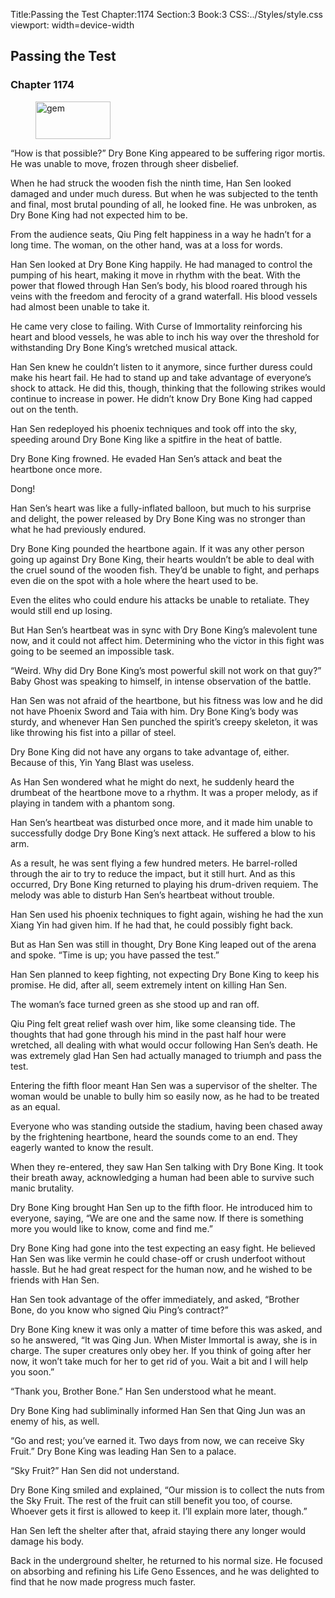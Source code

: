 Title:Passing the Test 
Chapter:1174 
Section:3 
Book:3 
CSS:../Styles/style.css 
viewport: width=device-width
  
## Passing the Test
### Chapter 1174 
<figure>
	<img src="../Images/gem.gif" alt="gem" id="gem" width="120" height="60" />
</figure>
  

  
  “How is that possible?” Dry Bone King appeared to be suffering rigor mortis. He was unable to move, frozen through sheer disbelief.

When he had struck the wooden fish the ninth time, Han Sen looked damaged and under much duress. But when he was subjected to the tenth and final, most brutal pounding of all, he looked fine. He was unbroken, as Dry Bone King had not expected him to be.

From the audience seats, Qiu Ping felt happiness in a way he hadn’t for a long time. The woman, on the other hand, was at a loss for words.

Han Sen looked at Dry Bone King happily. He had managed to control the pumping of his heart, making it move in rhythm with the beat. With the power that flowed through Han Sen’s body, his blood roared through his veins with the freedom and ferocity of a grand waterfall. His blood vessels had almost been unable to take it.

He came very close to failing. With Curse of Immortality reinforcing his heart and blood vessels, he was able to inch his way over the threshold for withstanding Dry Bone King’s wretched musical attack.

Han Sen knew he couldn’t listen to it anymore, since further duress could make his heart fail. He had to stand up and take advantage of everyone’s shock to attack. He did this, though, thinking that the following strikes would continue to increase in power. He didn’t know Dry Bone King had capped out on the tenth.

Han Sen redeployed his phoenix techniques and took off into the sky, speeding around Dry Bone King like a spitfire in the heat of battle.

Dry Bone King frowned. He evaded Han Sen’s attack and beat the heartbone once more.

Dong!

Han Sen’s heart was like a fully-inflated balloon, but much to his surprise and delight, the power released by Dry Bone King was no stronger than what he had previously endured.

Dry Bone King pounded the heartbone again. If it was any other person going up against Dry Bone King, their hearts wouldn’t be able to deal with the cruel sound of the wooden fish. They’d be unable to fight, and perhaps even die on the spot with a hole where the heart used to be.

Even the elites who could endure his attacks be unable to retaliate. They would still end up losing.

But Han Sen’s heartbeat was in sync with Dry Bone King’s malevolent tune now, and it could not affect him. Determining who the victor in this fight was going to be seemed an impossible task.

“Weird. Why did Dry Bone King’s most powerful skill not work on that guy?” Baby Ghost was speaking to himself, in intense observation of the battle.

Han Sen was not afraid of the heartbone, but his fitness was low and he did not have Phoenix Sword and Taia with him. Dry Bone King’s body was sturdy, and whenever Han Sen punched the spirit’s creepy skeleton, it was like throwing his fist into a pillar of steel.

Dry Bone King did not have any organs to take advantage of, either. Because of this, Yin Yang Blast was useless.

As Han Sen wondered what he might do next, he suddenly heard the drumbeat of the heartbone move to a rhythm. It was a proper melody, as if playing in tandem with a phantom song.

Han Sen’s heartbeat was disturbed once more, and it made him unable to successfully dodge Dry Bone King’s next attack. He suffered a blow to his arm.

As a result, he was sent flying a few hundred meters. He barrel-rolled through the air to try to reduce the impact, but it still hurt. And as this occurred, Dry Bone King returned to playing his drum-driven requiem. The melody was able to disturb Han Sen’s heartbeat without trouble.

Han Sen used his phoenix techniques to fight again, wishing he had the xun Xiang Yin had given him. If he had that, he could possibly fight back.

But as Han Sen was still in thought, Dry Bone King leaped out of the arena and spoke. “Time is up; you have passed the test.”

Han Sen planned to keep fighting, not expecting Dry Bone King to keep his promise. He did, after all, seem extremely intent on killing Han Sen.

The woman’s face turned green as she stood up and ran off.

Qiu Ping felt great relief wash over him, like some cleansing tide. The thoughts that had gone through his mind in the past half hour were wretched, all dealing with what would occur following Han Sen’s death. He was extremely glad Han Sen had actually managed to triumph and pass the test.

Entering the fifth floor meant Han Sen was a supervisor of the shelter. The woman would be unable to bully him so easily now, as he had to be treated as an equal.

Everyone who was standing outside the stadium, having been chased away by the frightening heartbone, heard the sounds come to an end. They eagerly wanted to know the result.

When they re-entered, they saw Han Sen talking with Dry Bone King. It took their breath away, acknowledging a human had been able to survive such manic brutality.

Dry Bone King brought Han Sen up to the fifth floor. He introduced him to everyone, saying, “We are one and the same now. If there is something more you would like to know, come and find me.”

Dry Bone King had gone into the test expecting an easy fight. He believed Han Sen was like vermin he could chase-off or crush underfoot without hassle. But he had great respect for the human now, and he wished to be friends with Han Sen.

Han Sen took advantage of the offer immediately, and asked, “Brother Bone, do you know who signed Qiu Ping’s contract?”

Dry Bone King knew it was only a matter of time before this was asked, and so he answered, “It was Qing Jun. When Mister Immortal is away, she is in charge. The super creatures only obey her. If you think of going after her now, it won’t take much for her to get rid of you. Wait a bit and I will help you soon.”

“Thank you, Brother Bone.” Han Sen understood what he meant.

Dry Bone King had subliminally informed Han Sen that Qing Jun was an enemy of his, as well.

“Go and rest; you’ve earned it. Two days from now, we can receive Sky Fruit.” Dry Bone King was leading Han Sen to a palace.

“Sky Fruit?” Han Sen did not understand.

Dry Bone King smiled and explained, “Our mission is to collect the nuts from the Sky Fruit. The rest of the fruit can still benefit you too, of course. Whoever gets it first is allowed to keep it. I’ll explain more later, though.”

Han Sen left the shelter after that, afraid staying there any longer would damage his body.

Back in the underground shelter, he returned to his normal size. He focused on absorbing and refining his Life Geno Essences, and he was delighted to find that he now made progress much faster.
